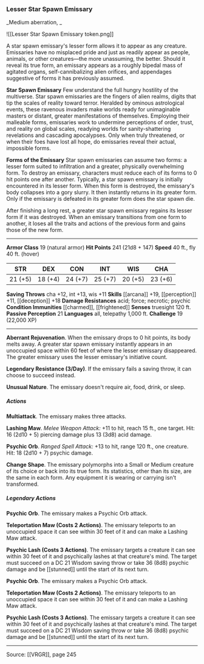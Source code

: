 ### Lesser Star Spawn Emissary
_Medium aberration, _

![[Lesser Star Spawn Emissary token.png]]

A star spawn emissary's lesser form allows it to appear as any creature. Emissaries have no misplaced pride and just as readily appear as people, animals, or other creatures—the more unassuming, the better. Should it reveal its true form, an emissary appears as a roughly bipedal mass of agitated organs, self-cannibalizing alien orifices, and appendages suggestive of forms it has previously assumed.


**Star Spawn Emissary** Few understand the full hungry hostility of the multiverse. Star spawn emissaries are the fingers of alien realms, digits that tip the scales of reality toward terror. Heralded by ominous astrological events, these ravenous invaders make worlds ready for unimaginable masters or distant, greater manifestations of themselves. Employing their malleable forms, emissaries work to undermine perceptions of order, trust, and reality on global scales, readying worlds for sanity-shattering revelations and cascading apocalypses. Only when truly threatened, or when their foes have lost all hope, do emissaries reveal their actual, impossible forms.

**Forms of the Emissary** Star spawn emissaries can assume two forms: a lesser form suited to infiltration and a greater, physically overwhelming form. To destroy an emissary, characters must reduce each of its forms to 0 hit points one after another. Typically, a star spawn emissary is initially encountered in its lesser form. When this form is destroyed, the emissary's body collapses into a gory slurry. It then instantly returns in its greater form. Only if the emissary is defeated in its greater form does the star spawn die.

After finishing a long rest, a greater star spawn emissary regains its lesser form if it was destroyed. When an emissary transitions from one form to another, it loses all the traits and actions of the previous form and gains those of the new form.






---

**Armor Class** 19 (natural armor)
**Hit Points** 241 (21d8 + 147)
**Speed** 40 ft., fly 40 ft. (hover)

| STR     | DEX     | CON     | INT     | WIS     | CHA     |
|---------|---------|---------|---------|---------|---------|
| 21 (+5) | 18 (+4) | 24 (+7) | 25 (+7) | 20 (+5) | 23 (+6) |

**Saving Throws** cha +12, int +13, wis +11
**Skills** [[arcana]] +19, [[perception]] +11, [[deception]] +18
**Damage Resistances** acid; force; necrotic; psychic
**Condition Immunities** [[charmed]], [[frightened]]
**Senses** truesight 120 ft.
**Passive Perception** 21
**Languages** all, telepathy 1,000 ft.
**Challenge** 19 (22,000 XP)

---

**Aberrant Rejuvenation**. When the emissary drops to 0 hit points, its body melts away. A greater star spawn emissary instantly appears in an unoccupied space within 60 feet of where the lesser emissary disappeared. The greater emissary uses the lesser emissary's initiative count.

**Legendary Resistance (3/Day)**. If the emissary fails a saving throw, it can choose to succeed instead.

**Unusual Nature**. The emissary doesn't require air, food, drink, or sleep.

##### Actions
**Multiattack**. The emissary makes three attacks.

**Lashing Maw**. _Melee Weapon Attack:_ +11 to hit, reach 15 ft., one target. Hit: 16 (2d10 + 5) piercing damage plus 13 (3d8) acid damage.

**Psychic Orb**. _Ranged Spell Attack:_ +13 to hit, range 120 ft., one creature. Hit: 18 (2d10 + 7) psychic damage.

**Change Shape**. The emissary polymorphs into a Small or Medium creature of its choice or back into its true form. Its statistics, other than its size, are the same in each form. Any equipment it is wearing or carrying isn't transformed.

##### Legendary Actions
**Psychic Orb**. The emissary makes a Psychic Orb attack.

**Teleportation Maw (Costs 2 Actions)**. The emissary teleports to an unoccupied space it can see within 30 feet of it and can make a Lashing Maw attack.

**Psychic Lash (Costs 3 Actions)**. The emissary targets a creature it can see within 30 feet of it and psychically lashes at that creature's mind. The target must succeed on a DC 21 Wisdom saving throw or take 36 (8d8) psychic damage and be [[stunned]] until the start of its next turn.

**Psychic Orb**. The emissary makes a Psychic Orb attack.

**Teleportation Maw (Costs 2 Actions)**. The emissary teleports to an unoccupied space it can see within 30 feet of it and can make a Lashing Maw attack.

**Psychic Lash (Costs 3 Actions)**. The emissary targets a creature it can see within 30 feet of it and psychically lashes at that creature's mind. The target must succeed on a DC 21 Wisdom saving throw or take 36 (8d8) psychic damage and be [[stunned]] until the start of its next turn.


---

Source: [[VRGR]], page 245